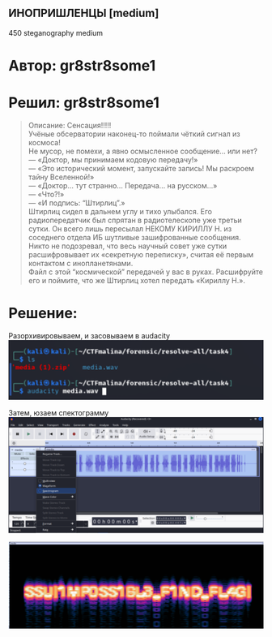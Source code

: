 ## ИНОПРИШЛЕНЦЫ [medium]
450
steganography medium

# Автор: gr8str8some1
# Решил: gr8str8some1

> Описание: Сенсация!!!!!<br>
Учёные обсерватории наконец-то поймали чёткий сигнал из космоса!<br>
Не мусор, не помехи, а явно осмысленное сообщение… или нет?<br>
— «Доктор, мы принимаем кодовую передачу!»<br>
— «Это исторический момент, запускайте запись! Мы раскроем тайну Вселенной!»<br>
— «Доктор… тут странно… Передача… на русском…»<br>
— «Что?!»<br>
— «И подпись: “Штирлиц”.»<br>
Штирлиц сидел в дальнем углу и тихо улыбался. Его радиопередатчик был спрятан в радиотелескопе уже третьи сутки. Он всего лишь пересылал НЕКОМУ КИРИЛЛУ Н. из соседнего отдела ИБ шутливые зашифрованные сообщения. Никто не подозревал, что весь научный совет уже сутки расшифровывает их «секретную переписку», считая её первым контактом с инопланетянами.<br>
Файл с этой “космической” передачей у вас в руках. Расшифруйте его и поймите, что же Штирлиц хотел передать «Кириллу Н.».

# Решение:
Разорхивировываем, и засовываем в audacity<br>
![img.png](images/img.png)

Затем, юзаем спектограмму<br>
![img_1.png](images/img_1.png)

![img_2.png](images/img_2.png)